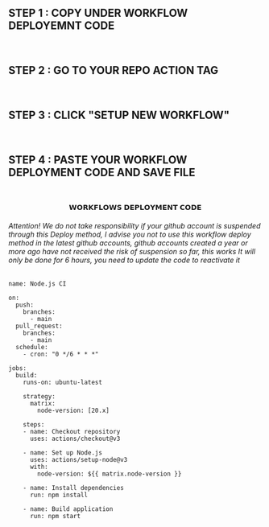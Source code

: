 <h2>STEP 1 : COPY UNDER WORKFLOW DEPLOYEMNT CODE</h2><br>
<h2>STEP 2 : GO TO YOUR REPO ACTION TAG </h2><br>
<h2>STEP 3 : CLICK "SETUP NEW WORKFLOW"</h2><br>
<h2>STEP 4 : PASTE YOUR WORKFLOW DEPLOYMENT CODE AND SAVE FILE</h2><br>


<p align="center"> 𝗪𝗢𝗥𝗞𝗙𝗟𝗢𝗪𝗦 𝗗𝗘𝗣𝗟𝗢𝗬𝗠𝗘𝗡𝗧 𝗖𝗢𝗗𝗘</p>
<h6 align-"center">Attention! We do not take responsibility if your github account is suspended through this Deploy method, I advise you not to use this workflow deploy method in the latest github accounts, github accounts created a year or more ago have not received the risk of suspension so far, this works It will only be done for 6 hours, you need to update the code to reactivate it</h6>

```
name: Node.js CI

on:
  push:
    branches:
      - main
  pull_request:
    branches:
      - main
  schedule:
    - cron: "0 */6 * * *"

jobs:
  build:
    runs-on: ubuntu-latest

    strategy:
      matrix:
        node-version: [20.x]

    steps:
    - name: Checkout repository
      uses: actions/checkout@v3

    - name: Set up Node.js
      uses: actions/setup-node@v3
      with:
        node-version: ${{ matrix.node-version }}

    - name: Install dependencies
      run: npm install

    - name: Build application
      run: npm start
```
